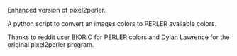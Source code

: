 Enhanced version of pixel2perler.

A python script to convert an images colors to PERLER available colors.

Thanks to reddit user BIORIO for PERLER colors and Dylan Lawrence for the original pixel2perler program.
